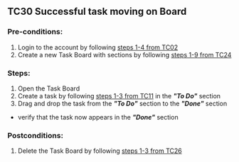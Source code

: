 ## TC30 Successful task moving on Board
### Pre-conditions:
1. Login to the account by following [steps 1-4 from TC02](TC02.md)
2. Create a new Task Board with sections by following [steps 1-9 from TC24](TC24.md)
### Steps:
1. Open the Task Board
2. Create a task by following [steps 1-3 from TC11](TC11.md) in the ***"To Do"*** section
3. Drag and drop the task from the ***"To Do"*** section to the ***"Done"*** section
* verify that the task now appears in the ***"Done"*** section

### Postconditions:
1. Delete the Task Board by following [steps 1-3 from TC26](TC26.md)